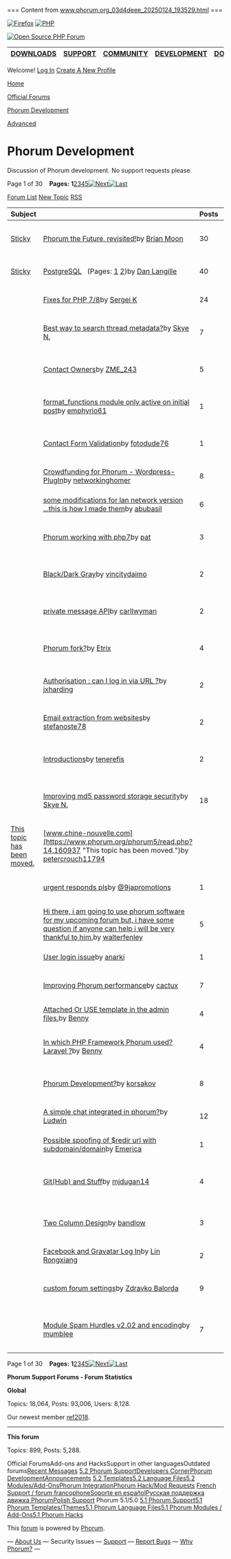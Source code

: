 === Content from www.phorum.org_03d4deee_20250124_193529.html ===

[![Firefox](/images/firefox_80x15.png)](http://www.spreadfirefox.com/?q=affiliates&id=17632&t=61)
[![PHP](/images/php_power.png)](http://www.php.net/)

[![Open Source PHP Forum](/images/logo.png)](/)

| [DOWNLOADS](/downloads.php) | [SUPPORT](/support.php) | [COMMUNITY](/phorum5/index.php) | [DEVELOPMENT](https://github.com/Phorum/Core) | [DOCS](/docs/html/) | [DEMO](/demo/) | [LINKS](/links.php) |
| --- | --- | --- | --- | --- | --- | --- |

Welcome!
[Log In](https://www.phorum.org/phorum5/login.php?14)
[Create A New Profile](https://www.phorum.org/phorum5/register.php?14)

[Home](https://www.phorum.org/phorum5/index.php)
>
[Official Forums](https://www.phorum.org/phorum5/index.php?23)
>
[Phorum Development](https://www.phorum.org/phorum5/list.php?14)

[Advanced](https://www.phorum.org/phorum5/search.php?14)

# Phorum Development

Discussion of Phorum development. No support requests please.

Page 1 of 30    **Pages:** **1**[2](https://www.phorum.org/phorum5/list.php?14,page=2)[3](https://www.phorum.org/phorum5/list.php?14,page=3)[4](https://www.phorum.org/phorum5/list.php?14,page=4)[5](https://www.phorum.org/phorum5/list.php?14,page=5)[![Next](https://www.phorum.org/phorum5/templates/phorum.org/images/control_next.png)](https://www.phorum.org/phorum5/list.php?14,page=2 "Next")[![Last](https://www.phorum.org/phorum5/templates/phorum.org/images/control_last.png)](https://www.phorum.org/phorum5/list.php?14,page=30 "Last")

[Forum List](https://www.phorum.org/phorum5/index.php)
[New Topic](https://www.phorum.org/phorum5/posting.php?14)
[RSS](https://www.phorum.org/phorum5/feed.php?14,replies=1,type=rss)

| Subject | | Posts | Last Post |
| --- | --- | --- | --- |
| [Sticky](https://www.phorum.org/phorum5/read.php?14,144313 "Sticky") | [Phorum the Future, revisited!](https://www.phorum.org/phorum5/read.php?14,144313 "Sticky")by [Brian Moon](https://www.phorum.org/phorum5/profile.php?14,2) | 30 | 06/19/2019 03:43PM[Last Post](https://www.phorum.org/phorum5/read.php?14,144313,162342#msg-162342) by [ToddUGA](https://www.phorum.org/phorum5/profile.php?14,11156) |
| [Sticky](https://www.phorum.org/phorum5/read.php?14,126510 "Sticky") | [PostgreSQL](https://www.phorum.org/phorum5/read.php?14,126510 "Sticky")   (Pages: [1](https://www.phorum.org/phorum5/read.php?14,126510,page=1) [2](https://www.phorum.org/phorum5/read.php?14,126510,page=2))by [Dan Langille](https://www.phorum.org/phorum5/profile.php?14,226) | 40 | 02/15/2010 06:10PM[Last Post](https://www.phorum.org/phorum5/read.php?14,126510,143178,page=2#msg-143178) by [Rick](https://www.phorum.org/phorum5/profile.php?14,308) |
|  | [Fixes for PHP 7/8](https://www.phorum.org/phorum5/read.php?14,162601)by [Sergei K](https://www.phorum.org/phorum5/profile.php?14,12998) | 24 | 05/17/2023 02:29AM[Last Post](https://www.phorum.org/phorum5/read.php?14,162601,162745#msg-162745) by [tellioub](https://www.phorum.org/phorum5/profile.php?14,13065) |
|  | [Best way to search thread metadata?](https://www.phorum.org/phorum5/read.php?14,155667)by [Skye N.](https://www.phorum.org/phorum5/profile.php?14,425) | 7 | 10/16/2021 05:45PM[Last Post](https://www.phorum.org/phorum5/read.php?14,155667,162621#msg-162621) by [Simon King](https://www.phorum.org/phorum5/profile.php?14,644) |
|  | [Contact Owners](https://www.phorum.org/phorum5/read.php?14,162348)by [ZME\_243](https://www.phorum.org/phorum5/profile.php?14,12702) | 5 | 05/29/2020 05:15PM[Last Post](https://www.phorum.org/phorum5/read.php?14,162348,162446#msg-162446) by [korsakov](https://www.phorum.org/phorum5/profile.php?14,5261) |
|  | [format\_functions module only active on initial post](https://www.phorum.org/phorum5/read.php?14,162317)by [emphyrio61](https://www.phorum.org/phorum5/profile.php?14,12674) | 1 | 05/14/2019 09:15AM[Last Post](https://www.phorum.org/phorum5/read.php?14,162317,162317#msg-162317) by [emphyrio61](https://www.phorum.org/phorum5/profile.php?14,12674) |
|  | [Contact Form Validation](https://www.phorum.org/phorum5/read.php?14,162298)by [fotodude76](https://www.phorum.org/phorum5/profile.php?14,12622) | 1 | 03/01/2019 10:27AM[Last Post](https://www.phorum.org/phorum5/read.php?14,162298,162298#msg-162298) by [fotodude76](https://www.phorum.org/phorum5/profile.php?14,12622) |
|  | [Crowdfunding for Phorum - Wordpress-PlugIn](https://www.phorum.org/phorum5/read.php?14,155745)by [networkinghomer](https://www.phorum.org/phorum5/profile.php?14,11071) | 8 | 01/29/2019 02:37PM[Last Post](https://www.phorum.org/phorum5/read.php?14,155745,162212#msg-162212) by [CBiLL](https://www.phorum.org/phorum5/profile.php?14,1557) |
|  | [some modifications for lan network version ...this is how I made them](https://www.phorum.org/phorum5/read.php?14,162175)by [abubasil](https://www.phorum.org/phorum5/profile.php?14,12533) | 6 | 01/03/2019 10:41PM[Last Post](https://www.phorum.org/phorum5/read.php?14,162175,162180#msg-162180) by [abubasil](https://www.phorum.org/phorum5/profile.php?14,12533) |
|  | [Phorum working with php7](https://www.phorum.org/phorum5/read.php?14,162101)by [pat](https://www.phorum.org/phorum5/profile.php?14,386) | 3 | 10/25/2018 10:57AM[Last Post](https://www.phorum.org/phorum5/read.php?14,162101,162145#msg-162145) by [Deep Vyas](https://www.phorum.org/phorum5/profile.php?14,12474) |
|  | [Black/Dark Gray](https://www.phorum.org/phorum5/read.php?14,162110)by [vincitydaimo](https://www.phorum.org/phorum5/profile.php?14,12437) | 2 | 10/25/2018 10:53AM[Last Post](https://www.phorum.org/phorum5/read.php?14,162110,162144#msg-162144) by [Deep Vyas](https://www.phorum.org/phorum5/profile.php?14,12474) |
|  | [private message API](https://www.phorum.org/phorum5/read.php?14,161978)by [carllwyman](https://www.phorum.org/phorum5/profile.php?14,12300) | 2 | 05/24/2018 08:24AM[Last Post](https://www.phorum.org/phorum5/read.php?14,161978,162017#msg-162017) by [Finnich Vessal](https://www.phorum.org/phorum5/profile.php?14,12321) |
|  | [Phorum fork?](https://www.phorum.org/phorum5/read.php?14,161763)by [Etrix](https://www.phorum.org/phorum5/profile.php?14,12107) | 4 | 09/29/2017 01:55PM[Last Post](https://www.phorum.org/phorum5/read.php?14,161763,161769#msg-161769) by [Thomas Seifert](https://www.phorum.org/phorum5/profile.php?14,13) |
|  | [Authorisation : can I log in via URL ?](https://www.phorum.org/phorum5/read.php?14,161759)by [jxharding](https://www.phorum.org/phorum5/profile.php?14,12100) | 2 | 09/19/2017 10:18PM[Last Post](https://www.phorum.org/phorum5/read.php?14,161759,161760#msg-161760) by [Scott Finegan](https://www.phorum.org/phorum5/profile.php?14,2342) |
|  | [Email extraction from websites](https://www.phorum.org/phorum5/read.php?14,161723)by [stefanoste78](https://www.phorum.org/phorum5/profile.php?14,12067) | 2 | 08/14/2017 06:49PM[Last Post](https://www.phorum.org/phorum5/read.php?14,161723,161724#msg-161724) by [tenerefis](https://www.phorum.org/phorum5/profile.php?14,12035) |
|  | [Introductions](https://www.phorum.org/phorum5/read.php?14,161707)by [tenerefis](https://www.phorum.org/phorum5/profile.php?14,12035) | 2 | 08/11/2017 10:42PM[Last Post](https://www.phorum.org/phorum5/read.php?14,161707,161722#msg-161722) by [tenerefis](https://www.phorum.org/phorum5/profile.php?14,12035) |
|  | [Improving md5 password storage security](https://www.phorum.org/phorum5/read.php?14,155691)by [Skye N.](https://www.phorum.org/phorum5/profile.php?14,425) | 18 | 03/24/2017 08:23AM[Last Post](https://www.phorum.org/phorum5/read.php?14,155691,161631#msg-161631) by [Oliver Riesen-Mallmann](https://www.phorum.org/phorum5/profile.php?14,2469) |
| [This topic has been moved.](https://www.phorum.org/phorum5/read.php?14,160937 "This topic has been moved.") | [www.chine-nouvelle.com](https://www.phorum.org/phorum5/read.php?14,160937 "This topic has been moved.")by [petercrouch11794](https://www.phorum.org/phorum5/profile.php?14,11772) |  | This topic has been moved. |
|  | [urgent responds pls](https://www.phorum.org/phorum5/read.php?14,160773)by [@9japromotions](https://www.phorum.org/phorum5/profile.php?14,11742) | 1 | 08/18/2016 06:58PM[Last Post](https://www.phorum.org/phorum5/read.php?14,160773,160773#msg-160773) by [@9japromotions](https://www.phorum.org/phorum5/profile.php?14,11742) |
|  | [Hi there, i am going to use phorum software for my upcoming forum but, i have some question if anyone can help i will be very thankful to him.](https://www.phorum.org/phorum5/read.php?14,158425)by [walterfenley](https://www.phorum.org/phorum5/profile.php?14,11653) | 5 | 06/21/2016 04:32AM[Last Post](https://www.phorum.org/phorum5/read.php?14,158425,158433#msg-158433) by [walterfenley](https://www.phorum.org/phorum5/profile.php?14,11653) |
|  | [User login issue](https://www.phorum.org/phorum5/read.php?14,158405)by [anarki](https://www.phorum.org/phorum5/profile.php?14,7976) | 1 | 05/30/2016 06:45AM[Last Post](https://www.phorum.org/phorum5/read.php?14,158405,158405#msg-158405) by [anarki](https://www.phorum.org/phorum5/profile.php?14,7976) |
|  | [Improving Phorum performance](https://www.phorum.org/phorum5/read.php?14,155662)by [cactux](https://www.phorum.org/phorum5/profile.php?14,2156) | 7 | 02/27/2015 02:27PM[Last Post](https://www.phorum.org/phorum5/read.php?14,155662,155685#msg-155685) by [Skye N.](https://www.phorum.org/phorum5/profile.php?14,425) |
|  | [Attached Or USE template in the admin files.](https://www.phorum.org/phorum5/read.php?14,155532)by [Benny](https://www.phorum.org/phorum5/profile.php?14,5255) | 4 | 11/20/2014 09:59AM[Last Post](https://www.phorum.org/phorum5/read.php?14,155532,155536#msg-155536) by [Benny](https://www.phorum.org/phorum5/profile.php?14,5255) |
|  | [In which PHP Framework Phorum used? Laravel ?](https://www.phorum.org/phorum5/read.php?14,155519)by [Benny](https://www.phorum.org/phorum5/profile.php?14,5255) | 4 | 11/16/2014 03:22AM[Last Post](https://www.phorum.org/phorum5/read.php?14,155519,155522#msg-155522) by [Thomas Seifert](https://www.phorum.org/phorum5/profile.php?14,13) |
|  | [Phorum Development?](https://www.phorum.org/phorum5/read.php?14,153656)by [korsakov](https://www.phorum.org/phorum5/profile.php?14,5261) | 8 | 09/24/2014 06:22PM[Last Post](https://www.phorum.org/phorum5/read.php?14,153656,155432#msg-155432) by [Terradon](https://www.phorum.org/phorum5/profile.php?14,6668) |
|  | [A simple chat integrated in phorum?](https://www.phorum.org/phorum5/read.php?14,115590)by [Ludwin](https://www.phorum.org/phorum5/profile.php?14,1871) | 12 | 05/02/2014 07:57PM[Last Post](https://www.phorum.org/phorum5/read.php?14,115590,155033#msg-155033) by [autoven](https://www.phorum.org/phorum5/profile.php?14,8902) |
|  | [Possible spoofing of $redir url with subdomain/domain](https://www.phorum.org/phorum5/read.php?14,154961)by [Emerica](https://www.phorum.org/phorum5/profile.php?14,10350) | 1 | 03/04/2014 07:22PM[Last Post](https://www.phorum.org/phorum5/read.php?14,154961,154961#msg-154961) by [Emerica](https://www.phorum.org/phorum5/profile.php?14,10350) |
|  | [Git(Hub) and Stuff](https://www.phorum.org/phorum5/read.php?14,154456)by [mjdugan14](https://www.phorum.org/phorum5/profile.php?14,9954) | 4 | 10/16/2013 03:41AM[Last Post](https://www.phorum.org/phorum5/read.php?14,154456,154461#msg-154461) by [Oliver Riesen-Mallmann](https://www.phorum.org/phorum5/profile.php?14,2469) |
|  | [Two Column Design](https://www.phorum.org/phorum5/read.php?14,154324)by [bandlow](https://www.phorum.org/phorum5/profile.php?14,5181) | 3 | 09/25/2013 06:21AM[Last Post](https://www.phorum.org/phorum5/read.php?14,154324,154339#msg-154339) by [bandlow](https://www.phorum.org/phorum5/profile.php?14,5181) |
|  | [Facebook and Gravatar Log In](https://www.phorum.org/phorum5/read.php?14,153010)by [Lin Rongxiang](https://www.phorum.org/phorum5/profile.php?14,9178) | 2 | 08/15/2013 07:34PM[Last Post](https://www.phorum.org/phorum5/read.php?14,153010,154007#msg-154007) by [sif4ever](https://www.phorum.org/phorum5/profile.php?14,1749) |
|  | [custom forum settings](https://www.phorum.org/phorum5/read.php?14,148571)by [Zdravko Balorda](https://www.phorum.org/phorum5/profile.php?14,6002) | 9 | 08/01/2013 04:21AM[Last Post](https://www.phorum.org/phorum5/read.php?14,148571,153927#msg-153927) by [Thomas Seifert](https://www.phorum.org/phorum5/profile.php?14,13) |
|  | [Module Spam Hurdles v2.02 and encoding](https://www.phorum.org/phorum5/read.php?14,146940)by [mumblee](https://www.phorum.org/phorum5/profile.php?14,7336) | 7 | 06/13/2013 08:50AM[Last Post](https://www.phorum.org/phorum5/read.php?14,146940,153717#msg-153717) by [Oliver Riesen-Mallmann](https://www.phorum.org/phorum5/profile.php?14,2469) |

Page 1 of 30    **Pages:** **1**[2](https://www.phorum.org/phorum5/list.php?14,page=2)[3](https://www.phorum.org/phorum5/list.php?14,page=3)[4](https://www.phorum.org/phorum5/list.php?14,page=4)[5](https://www.phorum.org/phorum5/list.php?14,page=5)[![Next](https://www.phorum.org/phorum5/templates/phorum.org/images/control_next.png)](https://www.phorum.org/phorum5/list.php?14,page=2 "Next")[![Last](https://www.phorum.org/phorum5/templates/phorum.org/images/control_last.png)](https://www.phorum.org/phorum5/list.php?14,page=30 "Last")

**Phorum Support Forums - Forum Statistics**

**Global**

Topics: 18,064, Posts: 93,006, Users: 8,128.

Our newest member [ref2018](https://www.phorum.org/phorum5/profile.php?14,13157).

---

**This forum**

Topics: 899, Posts: 5,288.

Official ForumsAdd-ons and HacksSupport in other languagesOutdated forums[Recent Messages](https://www.phorum.org/phorum5/addon.php?14,module=recent_messages)
[5.2 Phorum Support](https://www.phorum.org/phorum5/list.php?61)[Developers Corner](https://www.phorum.org/phorum5/list.php?70)[Phorum Development](https://www.phorum.org/phorum5/list.php?14)[Announcements](https://www.phorum.org/phorum5/list.php?64)
[5.2 Templates](https://www.phorum.org/phorum5/list.php?63)[5.2 Language Files](https://www.phorum.org/phorum5/list.php?65)[5.2 Modules/Add-Ons](https://www.phorum.org/phorum5/list.php?62)[Phorum Integration](https://www.phorum.org/phorum5/list.php?28)[Phorum Hack/Mod Requests](https://www.phorum.org/phorum5/list.php?20)
[French Support / forum francophone](https://www.phorum.org/phorum5/list.php?19)[Soporte en español](https://www.phorum.org/phorum5/list.php?69)[Русская поддержка движка Phorum](https://www.phorum.org/phorum5/list.php?66)[Polish Support](https://www.phorum.org/phorum5/list.php?58)
Phorum 5.1/5.0
[5.1 Phorum Support](https://www.phorum.org/phorum5/list.php?12)[5.1 Phorum Templates/Themes](https://www.phorum.org/phorum5/list.php?21)[5.1 Phorum Language Files](https://www.phorum.org/phorum5/list.php?17)[5.1 Phorum Modules / Add-Ons](https://www.phorum.org/phorum5/list.php?16)[5.1 Phorum Hacks](https://www.phorum.org/phorum5/list.php?18)

This [forum](http://www.phorum.org/)
is powered by [Phorum](http://www.phorum.org/).

— [About Us](/about.php) — Security Issues — [Support](/phorum5/) — [Report Bugs](https://github.com/Phorum/Core/issues?sort=created&direction=desc&state=open&page=1) — [Why Phorum?](/free-php-message-board-phorum.php) —


